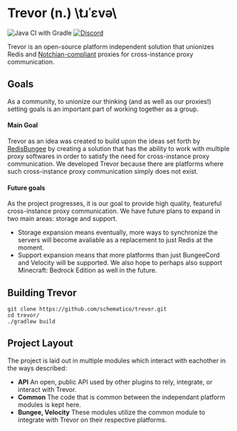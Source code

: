 # Trevor (n.) \tɹˈɛvə\
![Java CI with Gradle](https://github.com/schematico/trevor/workflows/Java%20CI%20with%20Gradle/badge.svg)
[![Discord](https://img.shields.io/discord/548983491157819413.svg?logo=discord&label=)](https://discord.gg/7AEgrbE)

Trevor is an open-source platform independent solution that unionizes Redis and [Notchian-compliant](https://www.spigotmc.org/threads/what-is-notchian.156265/#post-1659509) proxies for cross-instance proxy communication.

## Goals
As a community, to unionize our thinking (and as well as our proxies!) setting goals is an important part of working together as a group.

#### Main Goal
Trevor as an idea was created to build upon the ideas set forth by [RedisBungee](https://github.com/minecrafter/RedisBungee) by creating a solution that has the ability to work with multiple proxy softwares in order to satisfy the need for cross-instance proxy communication. We developed Trevor because there are platforms where such cross-instance proxy communication simply does not exist.

#### Future goals
As the project progresses, it is our goal to provide high quality, featureful cross-instance proxy communication. We have future plans to expand in two main areas: storage and support. 

* Storage expansion means eventually, more ways to synchronize the servers will become avaliable as a replacement to just Redis at the moment. 
* Support expansion means that more platforms than just BungeeCord and Velocity will be supported. We also hope to perhaps also support Minecraft: Bedrock Edition as well in the future.

## Building Trevor
```
git clone https://github.com/schematico/trevor.git
cd trevor/
./gradlew build
```

## Project Layout
The project is laid out in multiple modules which interact with eachother in the ways described:

* **API** An open, public API used by other plugins to rely, integrate, or interact with Trevor.
* **Common** The code that is common between the independant platform modules is kept here.
* **Bungee, Velocity** These modules utilize the common module to integrate with Trevor on their respective platforms.
